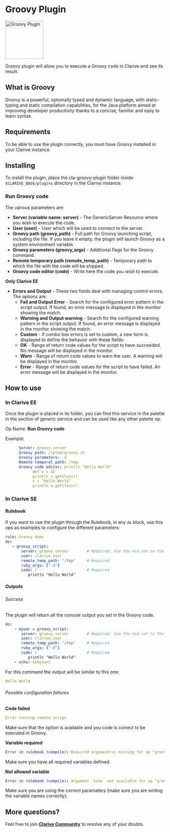 # Groovy Plugin

<img src="https://cdn.jsdelivr.net/gh/clarive/cla-groovy-plugin/public/icon/groovy.svg?sanitize=true" alt="Groovy Plugin" title="Groovy Plugin" width="120" height="120">

Groovy plugin will allow you to execute a Groovy code in Clarive and see its result.

## What is Groovy

Groovy is a powerful, optionally typed and dynamic language, with static-typing and static compilation capabilities, for the Java platform aimed at improving developer productivity thanks to a concise, familiar and easy to learn syntax.

## Requirements

To be able to use the plugin correctly, you must have Groovy installed in your Clarive instance.

## Installing

To install the plugin, place the cla-groovy-plugin folder inside `$CLARIVE_BASE/plugins`
directory in the Clarive instance.

### Run Groovy code

The various parameters are:

- **Server (variable name: server)** - The GenericServer Resource where you wish to execute the code.
- **User (user)** - User which will be used to connect to the server.
- **Groovy path (groovy_path)** - Full path for Groovy launching script, including the file. If you leave it empty, the plugin will
launch *Groovy* as a system environment variable.
- **Groovy parameters (groovy_args)** - Additional flags for the Groovy command.
- **Remote temporary path (remote_temp_path)** - Temporary path to which the file with the code will be shipped.
- **Groovy code editor (code)** - Write here the code you wish to execute.

**Only Clarive EE**

- **Errors and Output** - These two fields deal with managing control errors. The options are:
   - **Fail and Output Error** - Search for the configured error pattern in the script output. If found, an error
     message is displayed in the monitor showing the match.
   - **Warning and Output warning** - Search for the configured warning pattern in the script output. If found, an error
     message is displayed in the monitor showing the match.
   - **Custom** - If combo box errors is set to custom, a new form is displayed to define the behavior with these
     fields:
   - **OK** - Range of return code values for the script to have succeeded. No message will be displayed in the monitor.
   - **Warn** - Range of return code values to warn the user. A warning will be displayed in the monitor.
   - **Error** - Range of return code values for the script to have failed. An error message will be displayed in the
     monitor.

## How to use

### In Clarive EE

Once the plugin is placed in its folder, you can find this service in the palette in the section of generic service and can be used like any other palette op.

Op Name: **Run Groovy code**

Example:

```yaml
      Server: groovy_server
      Groovy path: /sytem/groovy.sh
      Groovy parameters: -d
      Remote temporal path: /tmp
      Groovy code editor: println "Hello World"
            def x = 42
            println x.getClass()
            x = "Hello World"
            println x.getClass()
``` 

### In Clarive SE

#### Rulebook

If you want to use the plugin through the Rulebook, in any `do` block, use this ops as examples to configure the different parameters:

```yaml
rule: Groovy demo
do:
   - groovy_script:
       server: groovy_server        # Required. Use the mid set to the resource you created
       user: clarive_user    
       remote_temp_path: "/tmp"     # Required
       ruby_args: ["-d"]         
       code: |                      # Required
          println "Hello World"
```

##### Outputs

###### Success

The plugin will return all the console output you set in the Groovy code.

```yaml
do:
    - myvar = groovy_script:
       server: groovy_server        # Required. Use the mid set to the resource you created
       user: clarive_user    
       remote_temp_path: "/tmp"     # Required
       ruby_args: ["-d"]         
       code: |                      # Required
          println "Hello World"
    - echo: ${myvar}
```

For this command the output will be similar to this one:

```yaml
Hello World
```

###### Possible configuration failures

**Code failed**

```yaml
Error running remote script
```

Make sure that the option is available and you code is correct to be executed in Groovy.

**Variable required**

```yaml
Error in rulebook (compile): Required argument(s) missing for op "groovy_script": "server"
```

Make sure you have all required variables defined.

**Not allowed variable**

```yaml
Error in rulebook (compile): Argument `Code` not available for op "groovy_script"
```

Make sure you are using the correct paramaters (make sure you are writing the variable names correctly).

## More questions?

Feel free to join **[Clarive Community](https://community.clarive.com/)** to resolve any of your doubts.